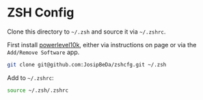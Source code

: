 # ZSH Config

Clone this directory to `~/.zsh` and source it via `~/.zshrc`.

First install [powerlevel10k](https://github.com/romkatv/powerlevel10k?tab=readme-ov-file#arch-linux), either via instructions on page or via the `Add/Remove Software` app.

```bash
git clone git@github.com:JosipBeDa/zshcfg.git ~/.zsh
```

Add to `~/.zshrc`:

```bash
source ~/.zsh/.zshrc
```
